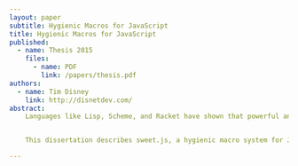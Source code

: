 ```yaml
---
layout: paper
subtitle: Hygienic Macros for JavaScript
title: Hygienic Macros for JavaScript
published:
  - name: Thesis 2015
    files:
      - name: PDF
        link: /papers/thesis.pdf
authors:
  - name: Tim Disney
    link: http://disnetdev.com/
abstract:
    Languages like Lisp, Scheme, and Racket have shown that powerful and expressive macro systems can give programmers the ability to grow their own language.  Unfortunately, in languages with syntax like JavaScript, macros have had less success, due in part to the difficulty of integrating macro expansion and complex grammars.


    This dissertation describes sweet.js, a hygienic macro system for JavaScript that fixes long standing challenges in lexing JavaScript and provides expressive pattern matching that allows macros to manipulate the complex grammar of JavaScript. With sweet.js programmers can experiment with syntax extensions for future versions of JavaScript and craft domain specific languages.

---
```

